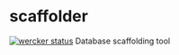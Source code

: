 # scaffolder
[![wercker status](https://app.wercker.com/status/6e22a8e0832bbe9cb5c6f0ae259f38ac/s/master "wercker status")](https://app.wercker.com/project/byKey/6e22a8e0832bbe9cb5c6f0ae259f38ac)
Database scaffolding tool
